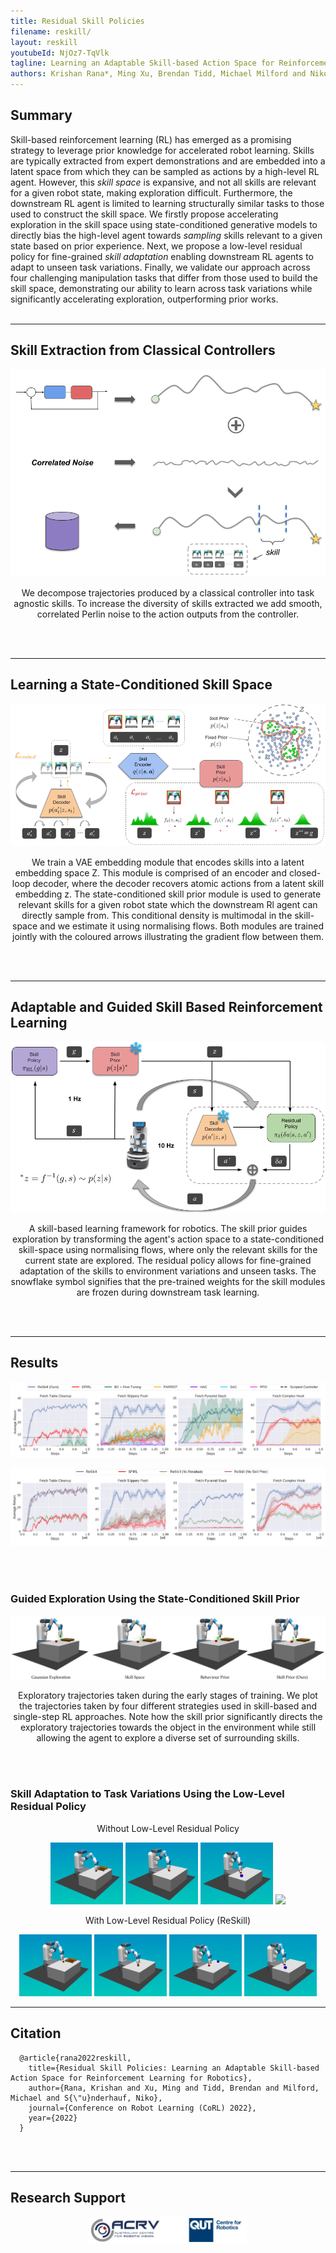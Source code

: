 ```yaml
---
title: Residual Skill Policies
filename: reskill/
layout: reskill
youtubeId: NjOz7-TqVlk
tagline: Learning an Adaptable Skill-based Action Space for Reinforcement Learning for Robotics
authors: Krishan Rana*, Ming Xu, Brendan Tidd, Michael Milford and Niko Suenderhauf
--- 
```


## Summary

Skill-based reinforcement learning (RL) has emerged as a promising strategy to leverage prior knowledge for accelerated robot learning. Skills are typically extracted from expert demonstrations and are embedded into a latent space from which they can be sampled as actions by a high-level RL agent. However, this *skill space* is expansive, and not all skills are relevant for a given robot state, making exploration difficult. Furthermore, the downstream RL agent is limited to learning structurally similar tasks to those used to construct the skill space. We firstly propose accelerating exploration in the skill space using state-conditioned generative models to directly bias the high-level agent towards *sampling* skills relevant to a given state based on prior experience. Next, we propose a low-level residual policy for fine-grained *skill adaptation* enabling downstream RL agents to adapt to unseen task variations. Finally, we validate our approach across four challenging manipulation tasks that differ from those used to build the skill space, demonstrating our ability to learn across task variations while significantly accelerating exploration, outperforming prior works.
<br/><br/>

---

## Skill Extraction from Classical Controllers
  
<p align="center">
  <img src="/images/skill_extraction.png" width="600" />
</p>
<p align="center">
    We decompose trajectories produced by a classical controller into task agnostic skills. To increase the diversity of skills extracted we add smooth, correlated Perlin noise to the action outputs from the controller.
</p>

<br/><br/>

---
  
## Learning a State-Conditioned Skill Space
  
 <p align="center">
  <img src="/images/skill_module.png" />
</p>
<p align="center">
    We train a VAE embedding module that encodes skills into a latent embedding space Z. This module is comprised of an encoder and closed-loop decoder, where the decoder recovers atomic actions from a latent skill embedding z. The state-conditioned skill prior module is used to generate relevant skills for a given robot state which the downstream Rl agent can directly sample from. This conditional density is multimodal in the skill-space and we estimate it using normalising flows. Both modules are trained jointly with the coloured arrows illustrating the gradient flow between them.
</p>
  
<br/><br/>

---
  
## Adaptable and Guided Skill Based Reinforcement Learning
    
<p align="center">
  <img src="/images/reskill.png" width="800" />
</p>
<p align="center">
    A skill-based learning framework for robotics. The skill prior guides exploration by transforming the agent's action space to a state-conditioned skill-space using normalising flows, where only the relevant skills for the current state are explored. The residual policy allows for fine-grained adaptation of the skills to environment variations and unseen tasks. The snowflake symbol signifies that the pre-trained weights for the skill modules are frozen during downstream task learning.
</p>
  
<br/><br/>

---
 
## Results

<p align="center">
  <img src="/images/reskill_training_curves.png" />
</p>

<p align="center">
  <img src="/images/reskill_training_curves_ablation.png" />
</p>

<br/><br/>

### Guided Exploration Using the State-Conditioned Skill Prior

<p align="center">
  <img src="/images/exploration_trajectories_horizontal.png" />
</p>
  <p align="center">
   Exploratory trajectories taken during the early stages of training. We plot the trajectories taken by four different strategies used in skill-based and single-step RL approaches. Note how the skill prior significantly directs the exploratory trajectories towards the object in the environment while still allowing the agent to explore a diverse set of surrounding skills.
</p>
<br/><br/>


### Skill Adaptation to Task Variations Using the Low-Level Residual Policy

<p align="center"> 
  Without Low-Level Residual Policy
</p>

<p align="center">

<p align="center">
<img src="/images/table-cleanup.gif" width="23%"/>
<img src="/images/slippery_push2.gif" width="23%"/>
<img src="/images/stacking.gif" width="23%"/>
<img src="/images/complex_hook.gif" width="23%"/>
</p>


<!-- ![alt-text-2](/images/table-cleanup.gif "title-2" =75%x) -->

<!--  Table-Cleanup         |  Slippery Push        |   Pyramid-Stack                 |      Complex-Hook               |
:-------------------------:|:-------------------------:|:-------------------------:|:-------------------------:
![](/images/table-cleanup.gif)  |  ![](/images/slippery_push2.gif) | ![](/images/stacking.gif)  |  ![](/images/stacking.gif)
 -->
 

<p align="center"> 
  With Low-Level Residual Policy (ReSkill)
</p>

<!-- <p align="center">
<div>
    <div style="display: inline-block;">
        <h3>sample title</h3>
        <img src="/images/table_cleanup_no_res_2.gif" width="23%">
    </div>
  <div style="display: inline-block;">
        <h3>sample title</h3>
        <img src="/images/slippery_push_no_res.gif" width="23%">
    </div>
  <div style="display: inline-block;">
        <h3>sample title</h3>
        <img src="/images/stacking_no_res.gif" width="23%">
    </div>
  <div style="display: inline-block;">
        <h3>sample title</h3>
        <img src="/images/stacking.gif" width="23%">
    </div>
</div>
</p>
 -->


<p align="center">
<img src="/images/table_cleanup_no_res_2.gif" width="23%"/>
<img src="/images/slippery_push_no_res.gif" width="23%"/>
<img src="/images/stacking_no_res.gif" width="23%"/>
<img src="/images/stacking.gif" width="23%"/>
</p>


<!-- Table-Cleanup         |  Slippery Push        |   Pyramid-Stack                 |      Complex-Hook               |
:-------------------------:|:-------------------------:|:-------------------------:|:-------------------------:
![](/images/table_cleanup_no_res_2.gif)  |  ![](/images/slippery_push_no_res.gif) | ![](/images/stacking_no_res.gif)  |  ![](/images/stacking.gif)

 -->
 
---
 
## Citation
```
  @article{rana2022reskill,
    title={Residual Skill Policies: Learning an Adaptable Skill-based Action Space for Reinforcement Learning for Robotics},
    author={Rana, Krishan and Xu, Ming and Tidd, Brendan and Milford, Michael and S{\"u}nderhauf, Niko},
    journal={Conference on Robot Learning (CoRL) 2022},
    year={2022}
  }
```
<br/><br/>

---

## Research Support

<p align="center">
  <img src="/images/logos.png" width="50%"/>
</p>
